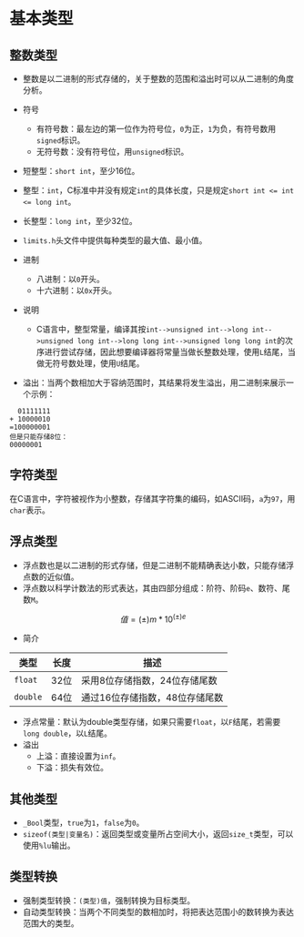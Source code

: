 # 基本类型

## 整数类型

- 整数是以二进制的形式存储的，关于整数的范围和溢出时可以从二进制的角度分析。
- 符号
  - 有符号数：最左边的第一位作为符号位，`0`为正，`1`为负，有符号数用`signed`标识。
  - 无符号数：没有符号位，用`unsigned`标识。
- 短整型：`short int`，至少16位。
- 整型：`int`，C标准中并没有规定`int`的具体长度，只是规定`short int <= int <= long int`。
- 长整型：`long int`，至少32位。
- `limits.h`头文件中提供每种类型的最大值、最小值。
- 进制
  - 八进制：以`0`开头。
  - 十六进制：以`0x`开头。
- 说明
  - C语言中，整型常量，编译其按`int-->unsigned int-->long int-->unsigned long int-->long long int-->unsigned long long int`的次序进行尝试存储，因此想要编译器将常量当做长整数处理，使用`L`结尾，当做无符号数处理，使用`U`结尾。

- 溢出：当两个数相加大于容纳范围时，其结果将发生溢出，用二进制来展示一个示例：

```
  01111111
+ 10000010
=100000001
但是只能存储8位：
00000001
```

## 字符类型

在C语言中，字符被视作为小整数，存储其字符集的编码，如ASCII码，`a`为`97`，用`char`表示。

## 浮点类型

- 浮点数也是以二进制的形式存储，但是二进制不能精确表达小数，只能存储浮点数的近似值。
- 浮点数以科学计数法的形式表达，其由四部分组成：阶符、阶码`e`、数符、尾数`M`。

$$
值={(\pm)m}*10^{(\pm)e}
$$



- 简介

| 类型     | 长度 | 描述                           |
| -------- | ---- | ------------------------------ |
| `float`  | 32位 | 采用8位存储指数，24位存储尾数  |
| `double` | 64位 | 通过16位存储指数，48位存储尾数 |

- 浮点常量：默认为double类型存储，如果只需要`float`，以`F`结尾，若需要`long double`，以`L`结尾。
- 溢出
  - 上溢：直接设置为`inf`。
  - 下溢：损失有效位。

## 其他类型

- `_Bool`类型，`true`为`1`，`false`为`0`。
- `sizeof(类型|变量名)`：返回类型或变量所占空间大小，返回`size_t`类型，可以使用`%lu`输出。

## 类型转换

- 强制类型转换：`(类型)值`，强制转换为目标类型。
- 自动类型转换：当两个不同类型的数相加时，将把表达范围小的数转换为表达范围大的类型。